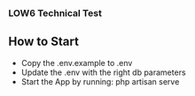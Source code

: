 ### LOW6 Technical Test

## How to Start
- Copy the .env.example to .env
- Update the .env with the right db parameters
- Start the App by running: php artisan serve

